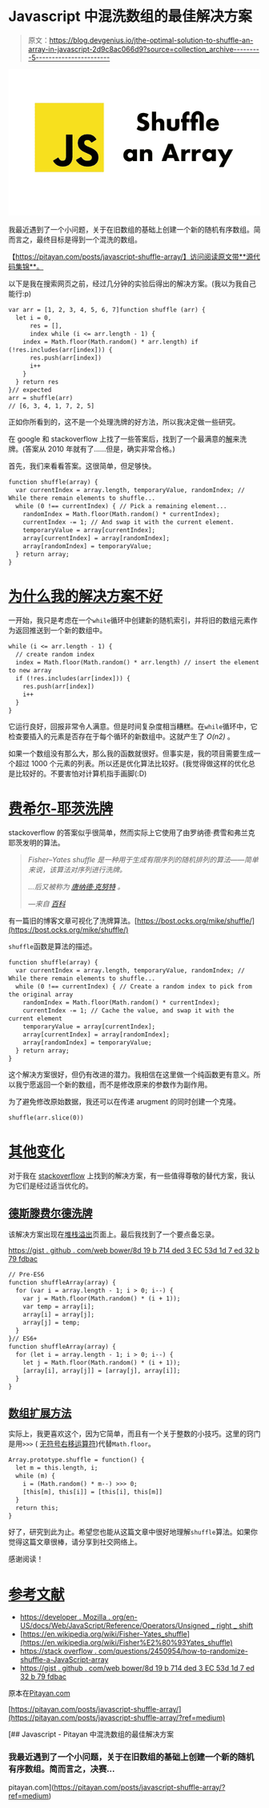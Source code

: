 # Javascript 中混洗数组的最佳解决方案

> 原文：<https://blog.devgenius.io/jthe-optimal-solution-to-shuffle-an-array-in-javascript-2d9c8ac066d9?source=collection_archive---------5----------------------->

![](img/c818bbd57184f9f2cfffa5600b093275.png)

我最近遇到了一个小问题，关于在旧数组的基础上创建一个新的随机有序数组。简而言之，最终目标是得到一个混洗的数组。

【https://pitayan.com/posts/javascript-shuffle-array/】访问阅读原文带**源代码集锦**。

以下是我在搜索网页之前，经过几分钟的实验后得出的解决方案。(我以为我自己能行:p)

```
var arr = [1, 2, 3, 4, 5, 6, 7]function shuffle (arr) {
  let i = 0,
      res = [],
      index while (i <= arr.length - 1) {
    index = Math.floor(Math.random() * arr.length) if (!res.includes(arr[index])) {
      res.push(arr[index])
      i++
    }
  } return res
}// expected
arr = shuffle(arr)
// [6, 3, 4, 1, 7, 2, 5]
```

正如你所看到的，这不是一个处理洗牌的好方法，所以我决定做一些研究。

在 google 和 stackoverflow 上找了一些答案后，找到了一个最满意的[解](https://stackoverflow.com/questions/2450954/how-to-randomize-shuffle-a-javascript-array)来洗牌。(答案从 2010 年就有了……但是，确实非常合格。)

首先，我们来看看答案。这很简单，但足够快。

```
function shuffle(array) {
  var currentIndex = array.length, temporaryValue, randomIndex; // While there remain elements to shuffle...
  while (0 !== currentIndex) { // Pick a remaining element...
    randomIndex = Math.floor(Math.random() * currentIndex);
    currentIndex -= 1; // And swap it with the current element.
    temporaryValue = array[currentIndex];
    array[currentIndex] = array[randomIndex];
    array[randomIndex] = temporaryValue;
  } return array;
}
```

# [为什么我的解决方案不好](https://pitayan.com/#why-my-solution-is-bad)

一开始，我只是考虑在一个`while`循环中创建新的随机索引，并将旧的数组元素作为返回推送到一个新的数组中。

```
while (i <= arr.length - 1) {
  // create random index
  index = Math.floor(Math.random() * arr.length) // insert the element to new array
  if (!res.includes(arr[index])) {
    res.push(arr[index])
    i++
  }
}
```

它运行良好，回报非常令人满意。但是时间复杂度相当糟糕。在`while`循环中，它检查要插入的元素是否存在于每个循环的新数组中。这就产生了 *O(n2)* 。

如果一个数组没有那么大，那么我的函数就很好。但事实是，我的项目需要生成一个超过 1000 个元素的列表。所以还是优化算法比较好。(我觉得做这样的优化总是比较好的。不要害怕对计算机指手画脚(:D)

# [费希尔-耶茨洗牌](https://pitayan.com/#the-fisheryates-shuffle)

stackoverflow 的答案似乎很简单，然而实际上它使用了由罗纳德·费雪和弗兰克耶茨发明的算法。

> *Fisher–Yates shuffle 是一种用于生成有限序列的随机排列的算法——简单来说，该算法对序列进行洗牌。*
> 
> *…后又被称为* [*唐纳德·克努特*](https://en.wikipedia.org/wiki/Donald_Knuth) *。*
> 
> *—来自* [*百科*](https://en.wikipedia.org/wiki/Fisher%E2%80%93Yates_shuffle)

有一篇旧的博客文章可视化了洗牌算法。[https://bost.ocks.org/mike/shuffle/](https://bost.ocks.org/mike/shuffle/)

`shuffle`函数是算法的描述。

```
function shuffle(array) {
  var currentIndex = array.length, temporaryValue, randomIndex; // While there remain elements to shuffle...
  while (0 !== currentIndex) { // Create a random index to pick from the original array
    randomIndex = Math.floor(Math.random() * currentIndex);
    currentIndex -= 1; // Cache the value, and swap it with the current element
    temporaryValue = array[currentIndex];
    array[currentIndex] = array[randomIndex];
    array[randomIndex] = temporaryValue;
  } return array;
}
```

这个解决方案很好，但仍有改进的潜力。我相信在这里做一个纯函数更有意义。所以我宁愿返回一个新的数组，而不是修改原来的参数作为副作用。

为了避免修改原始数据，我还可以在传递 arugment 的同时创建一个克隆。

```
shuffle(arr.slice(0))
```

# [其他变化](https://pitayan.com/#other-variations)

对于我在 [stackoverflow](https://stackoverflow.com/questions/2450954/how-to-randomize-shuffle-a-javascript-array) 上找到的解决方案，有一些值得尊敬的替代方案，我认为它们是经过适当优化的。

## [德斯滕费尔德洗牌](https://pitayan.com/#the-durstenfeld-shuffle)

该解决方案出现在[堆栈溢出](https://stackoverflow.com/questions/2450954/how-to-randomize-shuffle-a-javascript-array)页面上。最后我找到了一个要点备忘录。

[https://gist . github . com/web bower/8d 19 b 714 ded 3 EC 53d 1d 7 ed 32 b 79 fdbac](https://gist.github.com/webbower/8d19b714ded3ec53d1d7ed32b79fdbac)

```
// Pre-ES6
function shuffleArray(array) {
  for (var i = array.length - 1; i > 0; i--) {
    var j = Math.floor(Math.random() * (i + 1));
    var temp = array[i];
    array[i] = array[j];
    array[j] = temp;
  }
}// ES6+
function shuffleArray(array) {
  for (let i = array.length - 1; i > 0; i--) {
    let j = Math.floor(Math.random() * (i + 1));
    [array[i], array[j]] = [array[j], array[i]];
  }
}
```

## [数组扩展方法](https://pitayan.com/#array-extension-method)

实际上，我更喜欢这个，因为它简单，而且有一个关于整数的小技巧。这里的窍门是用`>>>` ( [无符号右移运算符](https://developer.mozilla.org/en-US/docs/Web/JavaScript/Reference/Operators/Unsigned_right_shift))代替`Math.floor`。

```
Array.prototype.shuffle = function() {
  let m = this.length, i;
  while (m) {
    i = (Math.random() * m--) >>> 0;
    [this[m], this[i]] = [this[i], this[m]]
  }
  return this;
}
```

好了，研究到此为止。希望您也能从这篇文章中很好地理解`shuffle`算法。如果你觉得这篇文章很棒，请分享到社交网络上。

感谢阅读！

# [参考文献](https://pitayan.com/#references)

*   [https://developer . Mozilla . org/en-US/docs/Web/JavaScript/Reference/Operators/Unsigned _ right _ shift](https://developer.mozilla.org/en-US/docs/Web/JavaScript/Reference/Operators/Unsigned_right_shift)
*   [https://en.wikipedia.org/wiki/Fisher–Yates_shuffle](https://en.wikipedia.org/wiki/Fisher%E2%80%93Yates_shuffle)
*   [https://stack overflow . com/questions/2450954/how-to-randomize-shuffle-a-JavaScript-array](https://stackoverflow.com/questions/2450954/how-to-randomize-shuffle-a-javascript-array)
*   [https://gist . github . com/web bower/8d 19 b 714 ded 3 EC 53d 1d 7 ed 32 b 79 fdbac](https://gist.github.com/webbower/8d19b714ded3ec53d1d7ed32b79fdbac)

原本在[Pitayan.com](https://pitayan.com?ref=medium)

[https://pitayan.com/posts/javascript-shuffle-array/](https://pitayan.com/posts/javascript-shuffle-array/?ref=medium)

[](https://pitayan.com/posts/javascript-shuffle-array/?ref=medium) [## Javascript - Pitayan 中混洗数组的最佳解决方案

### 我最近遇到了一个小问题，关于在旧数组的基础上创建一个新的随机有序数组。简而言之，决赛…

pitayan.com](https://pitayan.com/posts/javascript-shuffle-array/?ref=medium)